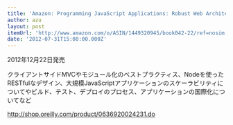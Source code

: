 ```yaml
---
title: 'Amazon: Programming JavaScript Applications: Robust Web Architecture With Node, HTML5, and Modern JS Libraries [Paperback]: Eric Elliott'
author: azu
layout: post
itemUrl: 'http://www.amazon.com/o/ASIN/1449320945/book042-22/ref=nosim'
date: '2012-07-31T15:00:00.000Z'
---
```

2012年12月22日発売

クライアントサイドMVCやモジュール化のベストプラクティス、Nodeを使ったRESTfulなデザイン、大規模JavaScriptアプリケーションのスケーラビリティについてやビルド、テスト、デプロイのプロセス、アプリケーションの国際化についてなど

http://shop.oreilly.com/product/0636920024231.do
